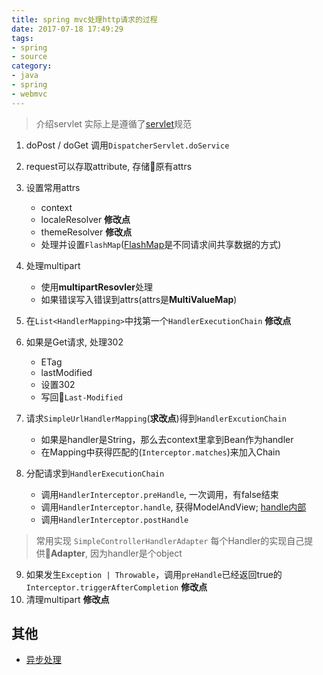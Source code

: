 ```yaml
---
title: spring mvc处理http请求的过程
date: 2017-07-18 17:49:29
tags:
- spring
- source
category:
- java
- spring
- webmvc
---
```

> 介绍servlet
> 实际上是遵循了[servlet](/java/servlet/)规范

1. doPost / doGet 调用`DispatcherServlet.doService`
2. request可以存取attribute, 存储原有attrs
3. 设置常用attrs
	- context
	- localeResolver **修改点**
	- themeResolver **修改点**
	- 处理并设置`FlashMap`([FlashMap](/java/spring/webmvc/spring-flashmap/)是不同请求间共享数据的方式)
4. 处理multipart 
	- 使用**multipartResovler**处理
	- 如果错误写入错误到attrs(attrs是**MultiValueMap**)

5. 在`List<HandlerMapping>`中找第一个`HandlerExecutionChain` **修改点**
6. 如果是Get请求, 处理302
	- ETag
	- lastModified
	- 设置302
	- 写回`Last-Modified`
7. 请求`SimpleUrlHandlerMapping`(**求改点**)得到`HandlerExcutionChain`
	- 如果是handler是String，那么去context里拿到Bean作为handler
	- 在Mapping中获得匹配的(`Interceptor.matches`)来加入Chain
8. 分配请求到`HandlerExecutionChain`
	- 调用`HandlerInterceptor.preHandle`, 一次调用，有false结束
	- 调用`HandlerInterceptor.handle`, 获得ModelAndView; [handle内部](/java/spring/webmvc/handler)
	- 调用`HandlerInterceptor.postHandle`
> 常用实现 `SimpleControllerHandlerAdapter`
> 每个Handler的实现自己提供**Adapter**, 因为handler是个object



9. 如果发生`Exception | Throwable`，调用`preHandle`已经返回true的`Interceptor.triggerAfterCompletion` **修改点**
10. 清理multipart **修改点**

其他
---
- [异步处理](/java/spring/webmvc/async)